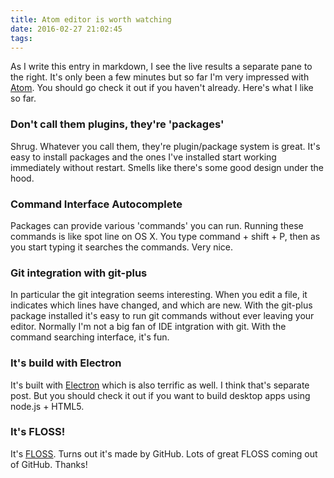 ```yaml
---
title: Atom editor is worth watching
date: 2016-02-27 21:02:45
tags:
---
```


As I write this entry in markdown, I see the live results a separate pane to the right. It's only been a few minutes but so far I'm very impressed with [Atom](http://atom.io). You should go check it out if you haven't already. Here's what I like so far.

### Don't call them plugins, they're 'packages'

Shrug. Whatever you call them, they're plugin/package system is great. It's easy to install packages and the ones I've installed start working immediately without restart. Smells like there's some good design under the hood.

### Command Interface Autocomplete

Packages can provide various 'commands' you can run. Running these commands is like spot line on OS X. You type command + shift + P, then as you start typing it searches the commands. Very nice.

### Git integration with git-plus

In particular the git integration seems interesting. When you edit a file, it indicates which lines have changed, and which are new. With the git-plus package installed it's easy to run git commands without ever leaving your editor. Normally I'm not a big fan of IDE intgration with git. With the command searching interface, it's fun.

### It's build with Electron

It's built with [Electron](http://http://electron.atom.io/) which is also terrific as well. I think that's separate post. But you should check it out if you want to build desktop apps using node.js + HTML5.

### It's FLOSS!

It's [FLOSS](https://en.wikipedia.org/wiki/Free_and_open-source_software). Turns out it's made by GitHub. Lots of great FLOSS coming out of GitHub. Thanks!
